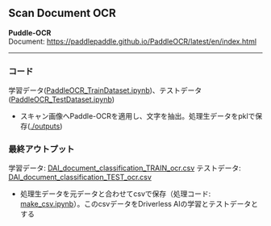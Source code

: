 ## Scan Document OCR

**Puddle-OCR**  
Document: https://paddlepaddle.github.io/PaddleOCR/latest/en/index.html

***

### コード
学習データ([PaddleOCR_TrainDataset.ipynb](./PaddleOCR_TrainDataset.ipynb))、テストデータ([PaddleOCR_TestDataset.ipynb](./PaddleOCR_TestDataset.ipynb))  
- スキャン画像へPaddle-OCRを適用し、文字を抽出。処理生データをpklで保存([./outputs](./outputs))

### 最終アウトプット
学習データ: [DAI_document_classification_TRAIN_ocr.csv](./DAI_document_classification_TRAIN_ocr.csv)
テストデータ: [DAI_document_classification_TEST_ocr.csv](.DAI_document_classification_TEST_ocr.csv)
- 処理生データを元データと合わせてcsvで保存（処理コード: [make_csv.ipynb](./make_csv.ipynb)）。このcsvデータをDriverless AIの学習とテストデータとする

